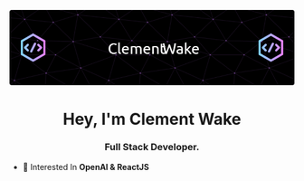 ![Header](./github-header-image.png)
<h1 align="center">Hey, I'm Clement Wake</h1>
<h3 align="center">Full Stack Developer.</h3>

- 📝 Interested In **OpenAI & ReactJS**


<p align="left">
</p>


